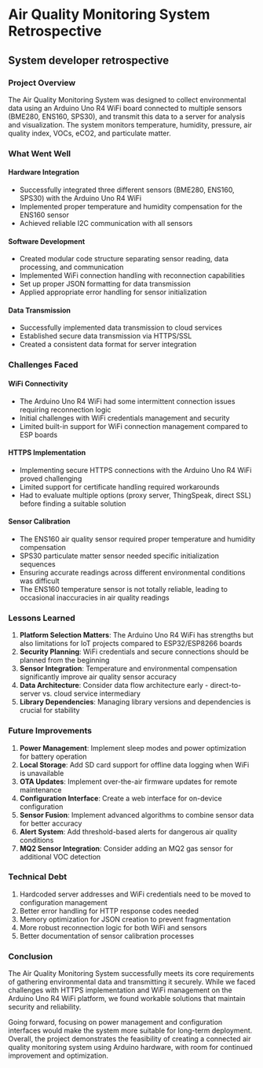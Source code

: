 # Air Quality Monitoring System Retrospective

## System developer retrospective

### Project Overview
The Air Quality Monitoring System was designed to collect environmental data using an Arduino Uno R4 WiFi board connected to multiple sensors (BME280, ENS160, SPS30), and transmit this data to a server for analysis and visualization. The system monitors temperature, humidity, pressure, air quality index, VOCs, eCO2, and particulate matter.

### What Went Well

#### Hardware Integration
- Successfully integrated three different sensors (BME280, ENS160, SPS30) with the Arduino Uno R4 WiFi
- Implemented proper temperature and humidity compensation for the ENS160 sensor
- Achieved reliable I2C communication with all sensors

#### Software Development
- Created modular code structure separating sensor reading, data processing, and communication
- Implemented WiFi connection handling with reconnection capabilities
- Set up proper JSON formatting for data transmission
- Applied appropriate error handling for sensor initialization

#### Data Transmission
- Successfully implemented data transmission to cloud services
- Established secure data transmission via HTTPS/SSL
- Created a consistent data format for server integration

### Challenges Faced

#### WiFi Connectivity
- The Arduino Uno R4 WiFi had some intermittent connection issues requiring reconnection logic
- Initial challenges with WiFi credentials management and security
- Limited built-in support for WiFi connection management compared to ESP boards

#### HTTPS Implementation
- Implementing secure HTTPS connections with the Arduino Uno R4 WiFi proved challenging
- Limited support for certificate handling required workarounds
- Had to evaluate multiple options (proxy server, ThingSpeak, direct SSL) before finding a suitable solution

#### Sensor Calibration
- The ENS160 air quality sensor required proper temperature and humidity compensation
- SPS30 particulate matter sensor needed specific initialization sequences
- Ensuring accurate readings across different environmental conditions was difficult
- The ENS160 temperature sensor is not totally reliable, leading to occasional inaccuracies in air quality readings

### Lessons Learned

1. **Platform Selection Matters**: The Arduino Uno R4 WiFi has strengths but also limitations for IoT projects compared to ESP32/ESP8266 boards
2. **Security Planning**: WiFi credentials and secure connections should be planned from the beginning
3. **Sensor Integration**: Temperature and environmental compensation significantly improve air quality sensor accuracy
4. **Data Architecture**: Consider data flow architecture early - direct-to-server vs. cloud service intermediary
5. **Library Dependencies**: Managing library versions and dependencies is crucial for stability

### Future Improvements

1. **Power Management**: Implement sleep modes and power optimization for battery operation
2. **Local Storage**: Add SD card support for offline data logging when WiFi is unavailable
3. **OTA Updates**: Implement over-the-air firmware updates for remote maintenance
4. **Configuration Interface**: Create a web interface for on-device configuration
5. **Sensor Fusion**: Implement advanced algorithms to combine sensor data for better accuracy
6. **Alert System**: Add threshold-based alerts for dangerous air quality conditions
7. **MQ2 Sensor Integration**: Consider adding an MQ2 gas sensor for additional VOC detection

### Technical Debt

1. Hardcoded server addresses and WiFi credentials need to be moved to configuration management
2. Better error handling for HTTP response codes needed
3. Memory optimization for JSON creation to prevent fragmentation
4. More robust reconnection logic for both WiFi and sensors
5. Better documentation of sensor calibration processes

### Conclusion

The Air Quality Monitoring System successfully meets its core requirements of gathering environmental data and transmitting it securely. While we faced challenges with HTTPS implementation and WiFi management on the Arduino Uno R4 WiFi platform, we found workable solutions that maintain security and reliability.

Going forward, focusing on power management and configuration interfaces would make the system more suitable for long-term deployment. Overall, the project demonstrates the feasibility of creating a connected air quality monitoring system using Arduino hardware, with room for continued improvement and optimization.
